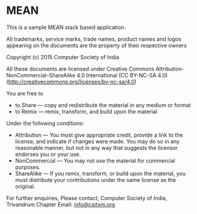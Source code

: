MEAN
====
 This is a sample MEAN stack based application.

All trademarks, service marks, trade names, product names and logos appearing on the documents are the property of their respective owners

Copyright (c) 2015 Computer Society of India

All these documents are licensed under Creative Commons Attribution-NonCommercial-ShareAlike 4.0 International (CC BY-NC-SA 4.0) (http://creativecommons.org/licenses/by-nc-sa/4.0)

You are free to

- to Share — copy and redistribute the material in any medium or format
- to Remix — remix, transform, and build upon the material

Under the following conditions:

- Attribution — You must give appropriate credit, provide a link to the license, and indicate if changes were made. You may do so in any reasonable manner, but not in any way that suggests the licensor endorses you or your use.
- NonCommercial — You may not use the material for commercial purposes.
- ShareAlike — If you remix, transform, or build upon the material, you must distribute your contributions under the same license as the original.

For further enquiries, Please contact, Computer Society of India, Trivandrum Chapter Email: info@csitvm.org
